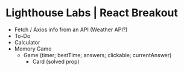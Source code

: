 # Lighthouse Labs | React Breakout

* Fetch / Axios info from an API (Weather API?)
* To-Do
* Calculator
* Memory Game
  * Game (timer; bestTime; answers; clickable; currentAnswer)
    * Card (solved prop)
